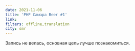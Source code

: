 ```yaml
---
date: 2021-11-06
title: 'PHP Самара Beer #1'
link:
filters: offline,translation
city: smr
---
```


Запись не велась, основная цель лучше познакомиться.
